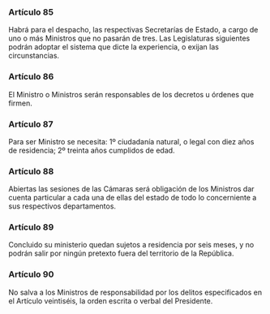 ### Artículo 85 ###

Habrá para el despacho, las respectivas Secretarías de Estado, a cargo de uno o más Ministros que no pasarán de tres.
Las Legislaturas siguientes podrán adoptar el sistema que dicte la experiencia, o exijan las circunstancias.

### Artículo 86 ###

El Ministro o Ministros serán responsables de los decretos u órdenes que firmen.

### Artículo 87 ###

Para ser Ministro se necesita: 1º ciudadanía natural, o legal con diez años de residencia; 2º treinta años cumplidos de edad.

### Artículo 88 ###

Abiertas las sesiones de las Cámaras será obligación de los Ministros dar cuenta particular a cada una de ellas del estado de todo lo concerniente a sus respectivos departamentos.

### Artículo 89 ###

Concluido su ministerio quedan sujetos a residencia por seis meses, y no podrán salir por ningún pretexto fuera del territorio de la República.

### Artículo 90 ###

No salva a los Ministros de responsabilidad por los delitos especificados en el Artículo veintiséis, la orden escrita o verbal del Presidente.
